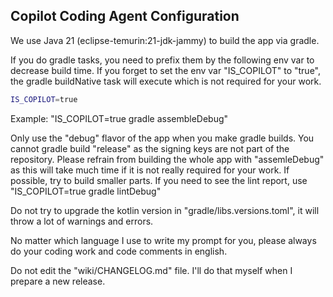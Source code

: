 ## Copilot Coding Agent Configuration

We use Java 21 (eclipse-temurin:21-jdk-jammy) to build the app via gradle.

If you do gradle tasks, you need to prefix them by the following env var to decrease build time. If you forget to set the env var "IS_COPILOT" to "true", the gradle buildNative task will execute which is not required for your work.
```bash
IS_COPILOT=true
```
Example: "IS_COPILOT=true gradle assembleDebug"

Only use the "debug" flavor of the app when you make gradle builds.
You cannot gradle build "release" as the signing keys are not part of the repository.
Please refrain from building the whole app with "assemleDebug" as this will take much time if it is not really required for your work. If possible, try to build smaller parts. If you need to see the lint report, use "IS_COPILOT=true gradle lintDebug"

Do not try to upgrade the kotlin version in "gradle/libs.versions.toml", it will throw a lot of warnings and errors.

No matter which language I use to write my prompt for you, please always do your coding work and code comments in english.

Do not edit the "wiki/CHANGELOG.md" file. I'll do that myself when I prepare a new release.
